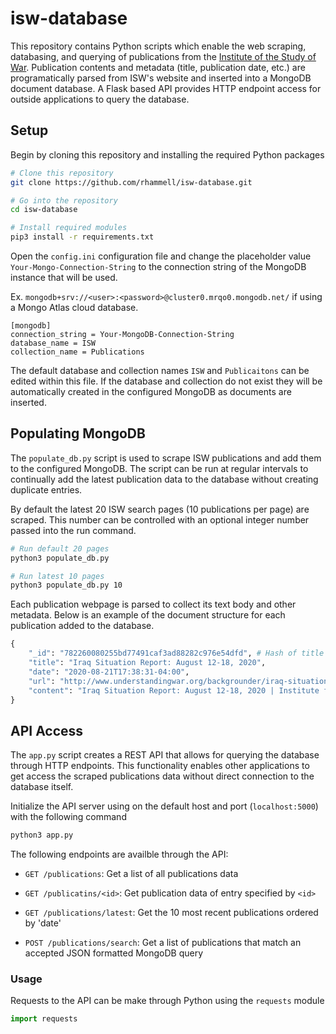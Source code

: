 # isw-database
This repository contains Python scripts which enable the web scraping, databasing, and querying of publications from the [Institute of the Study of War](http://www.understandingwar.org/). Publication contents and metadata (title, publication date, etc.) are programatically parsed from ISW's website and inserted into a MongoDB document database. A Flask based API provides HTTP endpoint access for outside applications to query the database.

## Setup
Begin by cloning this repository and installing the required Python packages

```bash
# Clone this repository
git clone https://github.com/rhammell/isw-database.git

# Go into the repository
cd isw-database

# Install required modules
pip3 install -r requirements.txt
```

Open the `config.ini` configuration file and change the placeholder value `Your-Mongo-Connection-String` to the connection string of the MongoDB instance that will be used. 

Ex. `mongodb+srv://<user>:<password>@cluster0.mrqo0.mongodb.net/` if using a Mongo Atlas cloud database. 

```
[mongodb]
connection_string = Your-MongoDB-Connection-String
database_name = ISW
collection_name = Publications
```

The default database and collection names `ISW` and `Publicaitons` can be edited within this file. If the database and collection do not exist they will be automatically created in the configured MongoDB as documents are inserted. 


## Populating MongoDB

The `populate_db.py` script is used to scrape ISW publications and add them to the configured MongoDB. The script can be run at regular intervals to continually add the latest publication data to the database without creating duplicate entries.

By default the latest 20 ISW search pages (10 publications per page) are scraped. This number can be controlled with an optional integer number passed into the run command. 

```bash
# Run default 20 pages
python3 populate_db.py

# Run latest 10 pages
python3 populate_db.py 10
```

Each publication webpage is parsed to collect its text body and other metadata. Below is an example of the document structure for each publication added to the database. 

```python
{
    "_id": "782260080255bd77491caf3ad88282c976e54dfd", # Hash of title and date
    "title": "Iraq Situation Report: August 12-18, 2020",
    "date": "2020-08-21T17:38:31-04:00",
    "url": "http://www.understandingwar.org/backgrounder/iraq-situation-report-august-12-18-2020",
    "content": "Iraq Situation Report: August 12-18, 2020 | Institute for the ..."
}
```

## API Access

The `app.py` script creates a REST API that allows for querying the database through HTTP endpoints. This functionality enables other applications to get access the scraped publications data without direct connection to the database itself. 

Initialize the API server using on the default host and port (`localhost:5000`) with the following command

```bash
python3 app.py
```

The following endpoints are availble through the API: 

- `GET /publications`: Get a list of all publications data

- `GET /publicatins/<id>`: Get publication data of entry specified by `<id>`

- `GET /publications/latest`: Get the 10 most recent publications ordered by 'date' 

- `POST /publications/search`: Get a list of publications that match an accepted JSON formatted MongoDB query


### Usage

Requests to the API can be make through Python using the `requests` module

```python
import requests
```











